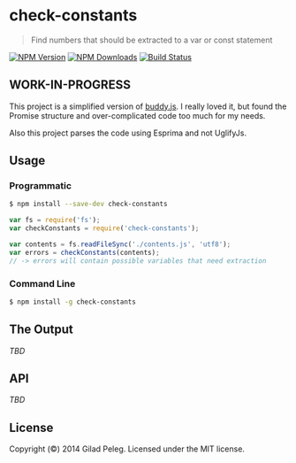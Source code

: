 # check-constants
> Find numbers that should be extracted to a var or const statement

[![NPM Version](http://img.shields.io/npm/v/check-constants.svg?style=flat)](https://npmjs.org/package/check-constants)
[![NPM Downloads](http://img.shields.io/npm/dm/check-constants.svg?style=flat)](https://npmjs.org/package/check-constants)
[![Build Status](http://img.shields.io/travis/pgilad/check-constants.svg?style=flat)](https://travis-ci.org/pgilad/check-constants)

## WORK-IN-PROGRESS

This project is a simplified version of [buddy.js](https://github.com/danielstjules/buddy.js).
I really loved it, but found the Promise structure and over-complicated code too much for my needs.

Also this project parses the code using Esprima and not UglifyJs.

## Usage

### Programmatic

```bash
$ npm install --save-dev check-constants
```

```js
var fs = require('fs');
var checkConstants = require('check-constants');

var contents = fs.readFileSync('./contents.js', 'utf8');
var errors = checkConstants(contents);
// -> errors will contain possible variables that need extraction
```

### Command Line

```bash
$ npm install -g check-constants
```

## The Output
*TBD*

## API
*TBD*

## License
Copyright (©) 2014 Gilad Peleg. Licensed under the MIT license.
